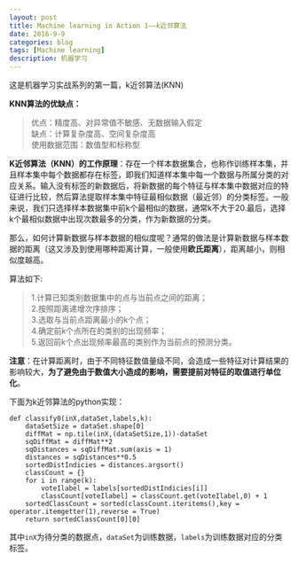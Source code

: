 ```yaml
---
layout: post
title: Machine learning in Action 1——k近邻算法
date: 2016-9-9
categories: blog
tags: [Machine learning]
description: 机器学习
---
```


这是机器学习实战系列的第一篇，k近邻算法(KNN)

**KNN算法的优缺点：**

> 优点：精度高、对异常值不敏感、无数据输入假定    
> 缺点：计算复杂度高、空间复杂度高   
> 使用数据范围：数值型和标称型   

**K近邻算法（KNN）的工作原理**：存在一个样本数据集合，也称作训练样本集，并且样本集中每个数据都存在标签，即我们知道样本集中每一个数据与所属分类的对应关系。输入没有标签的新数据后，将新数据的每个特征与样本集中数据对应的特征进行比较，然后算法提取样本集中特征最相似数据（最近邻）的分类标签。一般来说，我们只选择样本数据集中前k个最相似的数据，通常k不大于20.最后，选择k个最相似数据中出现次数最多的分类，作为新数据的分类。

那么，如何计算新数据与样本数据的相似度呢？通常的做法是计算新数据与样本数据的距离（这又涉及到使用哪种距离计算，一般使用**欧氏距离**），距离越小，则相似度越高。

算法如下:

> 1.计算已知类别数据集中的点与当前点之间的距离；  
> 2.按照距离递增次序排序；  
> 3.选取与当前点距离最小的k个点；  
> 4.确定前k个点所在的类别的出现频率；  
> 5.返回前k个点出现频率最高的类别作为当前点的预测分类。

**注意**：在计算距离时，由于不同特征数值量级不同，会造成一些特征对计算结果的影响较大，**为了避免由于数值大小造成的影响，需要提前对特征的取值进行单位化**。

下面为k近邻算法的python实现：

```
def classify0(inX,dataSet,labels,k):
	dataSetSize = dataSet.shape[0]
	diffMat = np.tile(inX,(dataSetSize,1))-dataSet
	sqDiffMat = diffMat**2
	sqDistances = sqDiffMat.sum(axis = 1)
	distances = sqDistances**0.5
	sortedDistIndicies = distances.argsort()
	classCount = {}
	for i in range(k):
		voteIlabel = labels[sortedDistIndicies[i]]
		classCount[voteIlabel] = classCount.get(voteIlabel,0) + 1
	sortedClassCount = sorted(classCount.iteritems(),key = operator.itemgetter(1),reverse = True)
	return sortedClassCount[0][0]

```

其中`inX`为待分类的数据点，`dataSet`为训练数据，`labels`为训练数据对应的分类标签。





